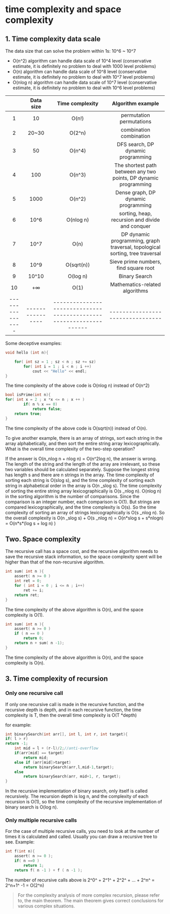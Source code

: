 # time complexity and space complexity

## 1. Time complexity data scale

The data size that can solve the problem within 1s: 10^6 ~ 10^7

-   O(n^2) algorithm can handle data scale of 10^4 level (conservative estimate, it is definitely no problem to deal with 1000 level problems)
-   O(n) algorithm can handle data scale of 10^8 level (conservative estimate, it is definitely no problem to deal with 10^7 level problems)
-   O(nlog n) algorithm can handle data scale of 10^7 level (conservative estimate, it is definitely no problem to deal with 10^6 level problems)

|                  |     Data size    |                           Time complexity                          |                               Algorithm example                              |
| :--------------: | :--------------: | :----------------------------------------------------------------: | :--------------------------------------------------------------------------: |
|         1        |        10        |                                O(n!)                               |                           permutation permutations                           |
|         2        |       20~30      |                               O(2^n)                               |                            combination combination                           |
|         3        |        50        |                               O(n^4)                               |                      DFS search, DP dynamic programming                      |
|         4        |        100       |                               O(n^3)                               |       The shortest path between any two points, DP dynamic programming       |
|         5        |       1000       |                               O(n^2)                               |                      Dense graph, DP dynamic programming                     |
|         6        |       10^6       |                              O(nlog n)                             |                sorting, heap, recursion and divide and conquer               |
|         7        |       10^7       |                                O(n)                                | DP dynamic programming, graph traversal, topological sorting, tree traversal |
|         8        |       10^9       |                             O(sqrt(n))                             |                     Sieve prime numbers, find square root                    |
|         9        |       10^10      |                              O(log n)                              |                                 Binary Search                                |
|        10        |        +∞        |                                O(1)                                |                        Mathematics-related algorithms                        |
| ---------------- | ---------------- | ------------------------------------------------------------------ |                       --------------------------------                       |

Some deceptive examples:

```c
void hello (int n){

    for( int sz = 1 ; sz < n ; sz += sz)
        for( int i = 1 ; i < n ; i ++)
            cout << "Hello" << endl;
}
```

The time complexity of the above code is O(nlog n) instead of O(n^2)

```c
bool isPrime(int n){
for( int x = 2 ; x *x <= n ; x ++ )
        if( n % x == 0)
            return false;
    return true;
}
```

The time complexity of the above code is O(sqrt(n)) instead of O(n).

To give another example, there is an array of strings, sort each string in the array alphabetically, and then sort the entire string array lexicographically. What is the overall time complexity of the two-step operation?

If the answer is O(n_nlog n + nlog n) = O(n^2log n), the answer is wrong. The length of the string and the length of the array are irrelevant, so these two variables should be calculated separately. Suppose the longest string has length s and there are n strings in the array. The time complexity of sorting each string is O(slog s), and the time complexity of sorting each string in alphabetical order in the array is O(n \_slog s).
The time complexity of sorting the entire string array lexicographically is O(s \_nlog n). O(nlog n) in the sorting algorithm is the number of comparisons. Since the comparison is an integer number, each comparison is O(1). But strings are compared lexicographically, and the time complexity is O(s). So the time complexity of sorting an array of strings lexicographically is O(s \_nlog n). So the overall complexity is O(n \_slog s) + O(s \_nlog n) = O(n\*slog s + s\*nlogn) = O(n\*s\*(log s + log n) )

## Two. Space complexity

The recursive call has a space cost, and the recursive algorithm needs to save the recursive stack information, so the space complexity spent will be higher than that of the non-recursive algorithm.

```c
int sum( int n ){
    assert( n >= 0 )
    int ret = 0;
    for ( int i = 0 ; i <= n ; i++)
        ret += i;
    return ret;
}
```

The time complexity of the above algorithm is O(n), and the space complexity is O(1).

```c
int sum( int n ){
    assert( n >= 0 )
    if ( n == 0 )
        return 0;
    return n + sum( n -1);
}
```

The time complexity of the above algorithm is O(n), and the space complexity is O(n).

## 3. Time complexity of recursion

### Only one recursive call

If only one recursive call is made in the recursive function, and the recursive depth is depth, and in each recursive function, the time complexity is T, then the overall time complexity is O(T \*depth)

for example:

```c
int binarySearch(int arr[], int l, int r, int target){
if( l > r)
return -1;
    int mid = l + (r-l)/2;//anti-overflow
    if(arr[mid] == target)
        return mid;
    else if (arr[mid]>target)
        return binarySearch(arr,l,mid-1,target);
    else
        return binarySearch(arr, mid+1, r, target);
}

```

In the recursive implementation of binary search, only itself is called recursively. The recursion depth is log n, and the complexity of each recursion is O(1), so the time complexity of the recursive implementation of binary search is O(log n).

### Only multiple recursive calls

For the case of multiple recursive calls, you need to look at the number of times it is calculated and called. Usually you can draw a recursive tree to see. Example:

```c
int f(int n){
    assert( n >= 0 );
    if( n ==0 )
        return 1;
    return f( n -1 ) + f ( n -1 );

```

The number of recursive calls above is 2^0^ + 2^1^ + 2^2^ + ... + 2^n^ = 2^n+1^ -1 = O(2^n)

> For the complexity analysis of more complex recursion, please refer to, the main theorem. The main theorem gives correct conclusions for various complex situations.
